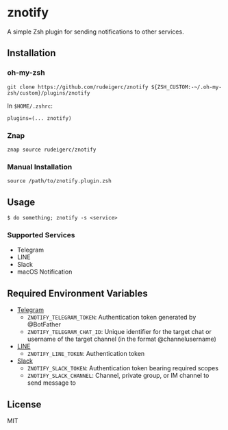 # znotify

A simple Zsh plugin for sending notifications to other services.

## Installation

### oh-my-zsh

```shell
git clone https://github.com/rudeigerc/znotify ${ZSH_CUSTOM:-~/.oh-my-zsh/custom}/plugins/znotify
```

In `$HOME/.zshrc`:

```shell
plugins=(... znotify)
```

### Znap

```shell
znap source rudeigerc/znotify
```

### Manual Installation

```shell
source /path/to/znotify.plugin.zsh
```

## Usage

```shell
$ do something; znotify -s <service>
```

### Supported Services

- Telegram
- LINE
- Slack
- macOS Notification

## Required Environment Variables

- [Telegram](https://core.telegram.org/bots/api#sendmessage)
  - `ZNOTIFY_TELEGRAM_TOKEN`: Authentication token generated by @BotFather
  - `ZNOTIFY_TELEGRAM_CHAT_ID`: Unique identifier for the target chat or username of the target channel (in the format @channelusername)
- [LINE](https://notify-bot.line.me/doc/en/)
  - `ZNOTIFY_LINE_TOKEN`: Authentication token
- [Slack](https://api.slack.com/methods/chat.postMessage)
  - `ZNOTIFY_SLACK_TOKEN`: Authentication token bearing required scopes
  - `ZNOTIFY_SLACK_CHANNEL`: Channel, private group, or IM channel to send message to

## License

MIT
